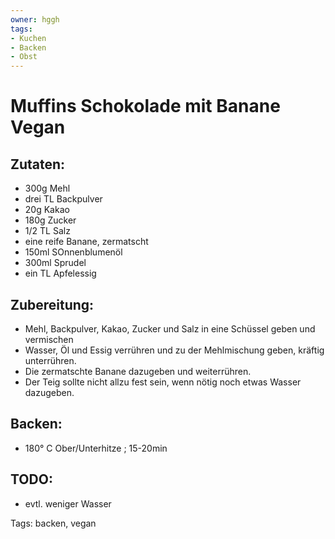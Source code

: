 ```yaml
---
owner: hggh
tags:
- Kuchen
- Backen
- Obst
---
```

Muffins Schokolade mit Banane Vegan
==========================


Zutaten:
-------------
 * 300g Mehl
 * drei TL Backpulver
 * 20g Kakao
 * 180g Zucker
 * 1/2 TL Salz
 * eine reife Banane, zermatscht
 * 150ml SOnnenblumenöl
 * 300ml Sprudel
 * ein TL Apfelessig

Zubereitung:
-------------
 * Mehl, Backpulver, Kakao, Zucker und Salz in eine Schüssel geben und vermischen
 * Wasser, Öl und Essig verrühren und zu der Mehlmischung geben, kräftig unterrühren.
 * Die zermatschte Banane dazugeben und weiterrühren.
 * Der Teig sollte nicht allzu fest sein, wenn nötig noch etwas Wasser dazugeben.


Backen:
--------------
 * 180° C Ober/Unterhitze ; 15-20min

TODO:
-------------
 * evtl. weniger Wasser

Tags: backen, vegan
